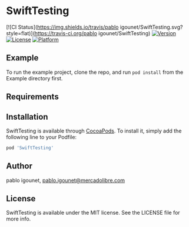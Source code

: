 # SwiftTesting

[![CI Status](https://img.shields.io/travis/pablo igounet/SwiftTesting.svg?style=flat)](https://travis-ci.org/pablo igounet/SwiftTesting)
[![Version](https://img.shields.io/cocoapods/v/SwiftTesting.svg?style=flat)](https://cocoapods.org/pods/SwiftTesting)
[![License](https://img.shields.io/cocoapods/l/SwiftTesting.svg?style=flat)](https://cocoapods.org/pods/SwiftTesting)
[![Platform](https://img.shields.io/cocoapods/p/SwiftTesting.svg?style=flat)](https://cocoapods.org/pods/SwiftTesting)

## Example

To run the example project, clone the repo, and run `pod install` from the Example directory first.

## Requirements

## Installation

SwiftTesting is available through [CocoaPods](https://cocoapods.org). To install
it, simply add the following line to your Podfile:

```ruby
pod 'SwiftTesting'
```

## Author

pablo igounet, pablo.igounet@mercadolibre.com

## License

SwiftTesting is available under the MIT license. See the LICENSE file for more info.
